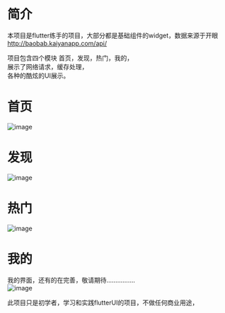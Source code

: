 # 简介

本项目是flutter练手的项目，大部分都是基础组件的widget，数据来源于开眼 http://baobab.kaiyanapp.com/api/

项目包含四个模块 首页，发现，热门，我的，   
展示了网络请求，缓存处理，  
各种的酷炫的UI展示。
# 首页
![image](https://user-images.githubusercontent.com/20166671/163661076-d1527261-566f-4d31-a11c-72a8a2e11819.png)
# 发现
![image](https://user-images.githubusercontent.com/20166671/163661135-e7be76e8-8e4f-4d39-ad03-24f5536504cf.png)
# 热门
![image](https://user-images.githubusercontent.com/20166671/163661146-fb5d3134-1ba0-4e04-84de-e1140d1a2d0e.png)
# 我的
我的界面，还有的在完善，敬请期待................  
![image](https://user-images.githubusercontent.com/20166671/163661172-8d00c2fe-2c59-4044-9805-21d222e3d155.png)

此项目只是初学者，学习和实践flutterUI的项目，不做任何商业用途，
